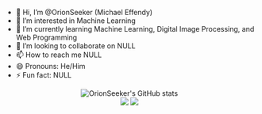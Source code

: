 - 👋 Hi, I’m @OrionSeeker (Michael Effendy)
- 👀 I’m interested in Machine Learning
- 🌱 I’m currently learning Machine Learning, Digital Image Processing, and Web Programming
- 💞️ I’m looking to collaborate on NULL
- 📫 How to reach me NULL
- 😄 Pronouns: He/Him
- ⚡ Fun fact: NULL

<!---
OrionSeeker/OrionSeeker is a ✨ special ✨ repository because its `README.md` (this file) appears on your GitHub profile.
You can click the Preview link to take a look at your changes.
--->
<p align="center">
  <img src="https://github-readme-stats-ruby-one.vercel.app/api?username=OrionSeeker&show_icons=true&include_all_commits=true&theme=monokai" alt="OrionSeeker's GitHub stats" /><br />
  <img src="https://github-readme-streak-stats.herokuapp.com/?user=OrionSeeker&theme=monokai"/>
  <img src="https://github-readme-stats.vercel.app/api/top-langs/?username=OrionSeeker&layout=compact&theme=monokai&langs_count=12"/><br />
</p>
